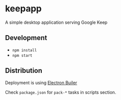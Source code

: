 # keepapp
A simple desktop application serving Google Keep

## Development
- `npm install`
- `npm start`

## Distribution
Deployment is using [Electron Builer](https://www.electron.build/)

Check `package.json` for `pack-*` tasks in scripts section.
